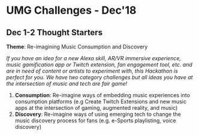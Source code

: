 # UMG Challenges - Dec'18

## Dec 1-2 Thought Starters

**Theme**: Re-imagining Music Consumption and Discovery

_If you have an idea for a new Alexa skill, AR/VR immersive experience, music gamification app or Twitch extension, fan engagement tool, etc. and are in need of content or artists to experiment with, this Hackathon is perfect for you. We have two category challenges but all ideas you have at the intersection of music and tech are fair game!_  

1. **Consumption**: Re-imagine ways of embedding music experiences into consumption platforms \(e.g Create Twitch Extensions and new music apps at the intersection of gaming, augmented reality, and music\)
2. **Discovery**: Re-imagine ways of using emerging tech to change the music discovery process for fans \(e.g. e-Sports playlisting, voice discovery\)

